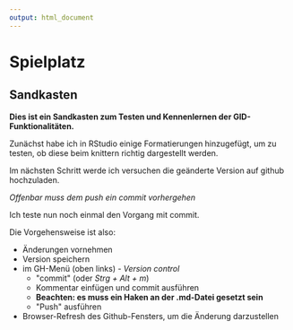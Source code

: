 ```yaml
---
output: html_document
---
```

Spielplatz
==========

## Sandkasten

**Dies ist ein Sandkasten zum Testen und Kennenlernen der GID-Funktionalitäten.**

Zunächst habe ich in RStudio einige Formatierungen hinzugefügt, um zu testen, ob diese beim knittern richtig dargestellt werden.

Im nächsten Schritt werde ich versuchen die geänderte Version auf github hochzuladen.

*Offenbar muss dem push ein commit vorhergehen*

Ich teste nun noch einmal den Vorgang mit commit.

Die Vorgehensweise ist also:
* Änderungen vornehmen
* Version speichern
* im GH-Menü (oben links) - *Version control*
  + "commit" (oder *Strg + Alt + m*)
  + Kommentar einfügen und commit ausführen
  + **Beachten: es muss ein Haken an der .md-Datei gesetzt sein**
  + "Push" ausführen
* Browser-Refresh des Github-Fensters, um die Änderung darzustellen